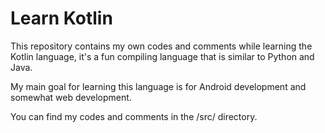 # Learn Kotlin

This repository contains my own codes and comments while learning the Kotlin language, it's a fun compiling language that is similar to Python and Java.

My main goal for learning this language is for Android development and somewhat web development.

You can find my codes and comments in the /src/ directory.
